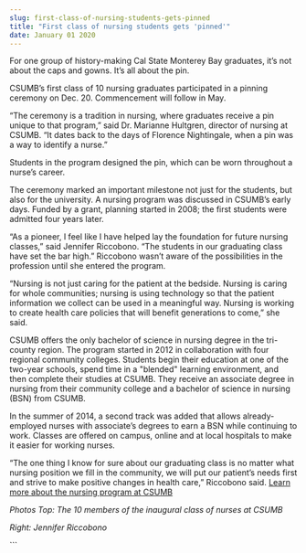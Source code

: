 ```yaml
---
slug: first-class-of-nursing-students-gets-pinned
title: "First class of nursing students gets 'pinned'"
date: January 01 2020
---
```


 
<p>
  For one group of history-making Cal State Monterey Bay graduates, it’s not
  about the caps and gowns. It’s all about the pin.
</p>
<p>
  CSUMB’s first class of 10 nursing graduates participated in a pinning ceremony
  on Dec. 20. Commencement will follow in May.
</p>
<p>
  “The ceremony is a tradition in nursing, where graduates receive a pin unique
  to that program,” said Dr. Marianne Hultgren, director of nursing at CSUMB.
  “It dates back to the days of Florence Nightingale, when a pin was a way to
  identify a nurse.”
</p>
<p>
  Students in the program designed the pin, which can be worn throughout a
  nurse’s career.
</p>
<p>
  The ceremony marked an important milestone not just for the students, but also
  for the university. A nursing program was discussed in CSUMB’s early days.
  Funded by a grant, planning started in 2008; the first students were admitted
  four years later.
</p>
<p>
  “As a pioneer, I feel like I have helped lay the foundation for future nursing
  classes,” said Jennifer Riccobono. “The students in our graduating class have
  set the bar high.” Riccobono wasn’t aware of the possibilities in the
  profession until she entered the program.
</p>
<p>
  “Nursing is not just caring for the patient at the bedside. Nursing is caring
  for whole communities; nursing is using technology so that the patient
  information we collect can be used in a meaningful way. Nursing is working to
  create health care policies that will benefit generations to come,” she said.
</p>
<p>
  CSUMB offers the only bachelor of science in nursing degree in the tri-county
  region. The program started in 2012 in collaboration with four regional
  community colleges. Students begin their education at one of the two-year
  schools, spend time in a "blended" learning environment, and then complete
  their studies at CSUMB. They receive an associate degree in nursing from their
  community college and a bachelor of science in nursing (BSN) from CSUMB.
</p>
<p>
  In the summer of 2014, a second track was added that allows already-employed
  nurses with associate’s degrees to earn a BSN while continuing to work.
  Classes are offered on campus, online and at local hospitals to make it easier
  for working nurses.
</p>
<p>
  “The one thing I know for sure about our graduating class is no matter what
  nursing position we fill in the community, we will put our patient’s needs
  first and strive to make positive changes in health care,” Riccobono said.
  <a href="https://csumb.edu/nursing"
    >Learn more about the nursing program at CSUMB</a
  >
</p>
<p>
  <em>Photos Top: The 10 members of the inaugural class of nurses at CSUMB</em>
</p>
<p><em>Right: Jennifer Riccobono</em></p>
```
